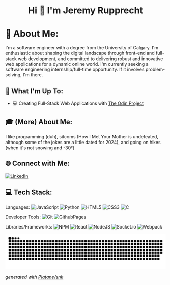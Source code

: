 <h1 align="center">Hi 👋 I'm Jeremy Rupprecht</h1>

# 💫 About Me:
I'm a software engineer with a degree from the University of Calgary. I'm enthusiastic about shaping the digital landscape through front-end and full-stack web development, and committed to delivering robust and innovative web applications for a dynamic online world.
I'm currently seeking a software engineering internship/full-time opportunity. If it involves problem-solving, I'm there. 

## 🚀 What I'm Up To:
 - 💻 Creating Full-Stack Web Applications with [The Odin Project](https://www.theodinproject.com/)<br><be>


## 🎓 (More) About Me:
I like programming (duh), sitcoms (How I Met Your Mother is undefeated, although some of the jokes are a little dated for 2024), and going on hikes (when it's not snowing and -30°)

## 🌐 Connect with Me:
[![LinkedIn](https://img.shields.io/badge/LinkedIn-%230077B5.svg?logo=linkedin&logoColor=white)](https://linkedin.com/in/jeremy-rupprecht)

## 💻 Tech Stack:
Languages:
![JavaScript](https://img.shields.io/badge/javascript-%23323330.svg?style=for-the-badge&logo=javascript&logoColor=%23F7DF1E) ![Python](https://img.shields.io/badge/python-3670A0?style=for-the-badge&logo=python&logoColor=ffdd54) 
![HTML5](https://img.shields.io/badge/html5-%23E34F26.svg?style=for-the-badge&logo=html5&logoColor=white) 
![CSS3](https://img.shields.io/badge/css3-%231572B6.svg?style=for-the-badge&logo=css3&logoColor=white) 
![C](https://img.shields.io/badge/c-%2300599C.svg?style=for-the-badge&logo=c&logoColor=white)

Developer Tools:
![Git](https://img.shields.io/badge/git-%23F05033.svg?style=for-the-badge&logo=git&logoColor=white)
![GithubPages](https://img.shields.io/badge/github%20pages-121013?style=for-the-badge&logo=github&logoColor=white)

Libraries/Frameworks:
![NPM](https://img.shields.io/badge/NPM-%23CB3837.svg?style=for-the-badge&logo=npm&logoColor=white) ![React](https://img.shields.io/badge/react-%2320232a.svg?style=for-the-badge&logo=react&logoColor=%2361DAFB) ![NodeJS](https://img.shields.io/badge/node.js-6DA55F?style=for-the-badge&logo=node.js&logoColor=white) ![Socket.io](https://img.shields.io/badge/Socket.io-black?style=for-the-badge&logo=socket.io&badgeColor=010101) ![Webpack](https://img.shields.io/badge/webpack-%238DD6F9.svg?style=for-the-badge&logo=webpack&logoColor=black)

<picture>
  <source media="(prefers-color-scheme: dark)" srcset="https://raw.githubusercontent.com/platane/platane/output/github-contribution-grid-snake-dark.svg">
  <source media="(prefers-color-scheme: light)" srcset="https://raw.githubusercontent.com/platane/platane/output/github-contribution-grid-snake.svg">
  <img alt="github contribution grid snake animation" src="https://raw.githubusercontent.com/platane/platane/output/github-contribution-grid-snake.svg">
</picture>

_generated with [Platane/snk](https://github.com/Platane/snk)_
